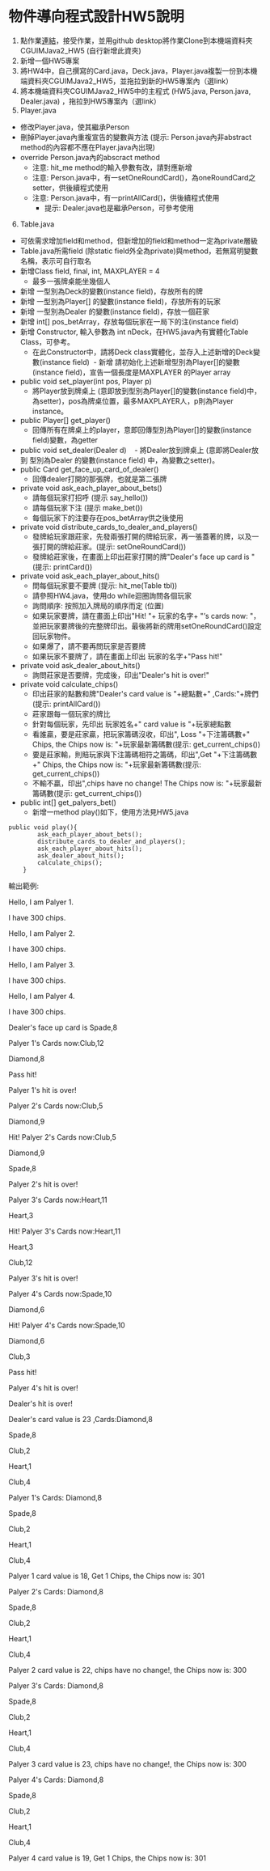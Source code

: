 # 物件導向程式設計HW5說明

1. 點作業[連結](https://classroom.github.com/a/oW9npdaP)，接受作業，並用github desktop將作業Clone到本機端資料夾CGUIMJava2_HW5 (自行新增此資夾)
2. 新增一個HW5專案
3. 將HW4中，自己撰寫的Card.java，Deck.java，Player.java複製一份到本機端資料夾CGUIMJava2_HW5，並拖拉到新的HW5專案內（選link）
4. 將本機端資料夾CGUIMJava2_HW5中的主程式 (HW5.java, Person.java, Dealer.java) ，拖拉到HW5專案內（選link）
5. Player.java
  - 修改Player.java，使其繼承Person
  - 刪掉Player.java內重複宣告的變數與方法 (提示: Person.java內非abstract method的內容都不應在Player.java內出現)
  - override Person.java內的abscract method
    - 注意: hit_me method的輸入參數有改，請對應新增
    - 注意: Person.java中，有一setOneRoundCard()，為oneRoundCard之setter，供後續程式使用
    - 注意: Person.java中，有一printAllCard()，供後續程式使用
      - 提示: Dealer.java也是繼承Person，可參考使用

6. Table.java

  - 可依需求增加field和method，但新增加的field和method一定為private層級
  - Table.java所需field (除static field外全為private)與method，若無寫明變數名稱，表示可自行取名
  - 新增Class field, final, int, MAXPLAYER = 4
    - 最多一張牌桌能坐幾個人
  - 新增 一型別為Deck的變數(instance field)，存放所有的牌
  - 新增 一型別為Player[] 的變數(instance field)，存放所有的玩家
  - 新增 一型別為Dealer 的變數(instance field)，存放一個莊家
  - 新增 int[] pos_betArray，存放每個玩家在一局下的注(instance field)
  - 新增 Constructor, 輸入參數為 int nDeck，在HW5.java內有實體化Table Class，可參考。
    - 在此Constructor中，請將Deck class實體化，並存入上述新增的Deck變數(instance field)
  - 新增 請初始化上述新增型別為Player[]的變數(instance field)，宣告一個長度是MAXPLAYER 的Player array
  - public void set_player(int pos, Player p)
     - 將Player放到牌桌上 (意即放到型別為Player[]的變數(instance field)中，為setter)，pos為牌桌位置，最多MAXPLAYER人，p則為Player instance。
  - public Player[] get_player()
     - 回傳所有在牌桌上的player，意即回傳型別為Player[]的變數(instance field)變數，為getter
  - public void set_dealer(Dealer d)
    - 將Dealer放到牌桌上 (意即將Dealer放到 型別為Dealer 的變數(instance field) 中，為變數之setter)。
  - public Card get_face_up_card_of_dealer()
    - 回傳dealer打開的那張牌，也就是第二張牌
  - private void ask_each_player_about_bets()
    - 請每個玩家打招呼 (提示 say_hello())
    - 請每個玩家下注 (提示 make_bet())
    - 每個玩家下的注要存在pos_betArray供之後使用
  - private void distribute_cards_to_dealer_and_players()
    - 發牌給玩家跟莊家，先發兩張打開的牌給玩家，再一張蓋著的牌，以及一張打開的牌給莊家。(提示: setOneRoundCard())
    - 發牌給莊家後，在畫面上印出莊家打開的牌"Dealer's face up card is " (提示: printCard())
  - private void ask_each_player_about_hits()
    - 問每個玩家要不要牌 (提示: hit_me(Table tbl))
    - 請參照HW4.java，使用do while迴圈詢問各個玩家
    - 詢問順序: 按照加入牌局的順序而定 (位置)
    - 如果玩家要牌，請在畫面上印出"Hit! "+ 玩家的名字+ "’s cards now: "，並把玩家要牌後的完整牌印出。最後將新的牌用setOneRoundCard()設定回玩家物件。
    - 如果爆了，請不要再問玩家是否要牌
    - 如果玩家不要牌了，請在畫面上印出 玩家的名字+"Pass hit!"
  - private void ask_dealer_about_hits()
    - 詢問莊家是否要牌，完成後，印出"Dealer's hit is over!"
  - private void calculate_chips()
    - 印出莊家的點數和牌"Dealer's card value is "+總點數+" ,Cards:"+牌們 (提示: printAllCard())
    - 莊家跟每一個玩家的牌比
    - 針對每個玩家，先印出 玩家姓名+" card value is "+玩家總點數
    - 看誰贏，要是莊家贏，把玩家籌碼沒收，印出", Loss "+下注籌碼數+" Chips, the Chips now is: "+玩家最新籌碼數(提示: get_current_chips())
    - 要是莊家輸，則賠玩家與下注籌碼相符之籌碼，印出",Get "+下注籌碼數+" Chips, the Chips now is: "+玩家最新籌碼數(提示: get_current_chips())
    - 不輸不贏，印出",chips have no change! The Chips now is: "+玩家最新籌碼數(提示: get_current_chips())
  - public int[] get_palyers_bet()
    - 新增一method play()如下，使用方法見HW5.java

```
public void play(){
		ask_each_player_about_bets();
		distribute_cards_to_dealer_and_players();
		ask_each_player_about_hits();
		ask_dealer_about_hits();
		calculate_chips();
	}
```

輸出範例:

Hello, I am Palyer 1.

I have 300 chips.

Hello, I am Palyer 2.

I have 300 chips.

Hello, I am Palyer 3.

I have 300 chips.

Hello, I am Palyer 4.

I have 300 chips.

Dealer's face up card is Spade,8

Palyer 1's Cards now:Club,12

Diamond,8

Pass hit!

Palyer 1's hit is over!

Palyer 2's Cards now:Club,5

Diamond,9

Hit! Palyer 2's Cards now:Club,5

Diamond,9

Spade,8

Palyer 2's hit is over!

Palyer 3's Cards now:Heart,11

Heart,3

Hit! Palyer 3's Cards now:Heart,11

Heart,3

Club,12

Palyer 3's hit is over!

Palyer 4's Cards now:Spade,10

Diamond,6

Hit! Palyer 4's Cards now:Spade,10

Diamond,6

Club,3

Pass hit!

Palyer 4's hit is over!

Dealer's hit is over!

Dealer's card value is 23 ,Cards:Diamond,8

Spade,8

Club,2

Heart,1

Club,4

Palyer 1's Cards: Diamond,8

Spade,8

Club,2

Heart,1

Club,4

Palyer 1 card value is 18, Get 1 Chips, the Chips now is: 301

Palyer 2's Cards: Diamond,8

Spade,8

Club,2

Heart,1

Club,4

Palyer 2 card value is 22, chips have no change!, the Chips now is: 300

Palyer 3's Cards: Diamond,8

Spade,8

Club,2

Heart,1

Club,4

Palyer 3 card value is 23, chips have no change!, the Chips now is: 300

Palyer 4's Cards: Diamond,8

Spade,8

Club,2

Heart,1

Club,4

Palyer 4 card value is 19, Get 1 Chips, the Chips now is: 301
